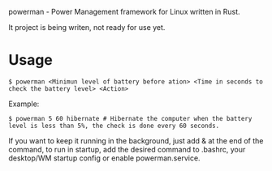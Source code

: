 powerman - Power Management framework for Linux written in Rust.

It project is being writen, not ready for use yet.

# Usage

`$ powerman <Minimun level of battery before ation> <Time in seconds to check the battery level> <Action>`

Example:

```
$ powerman 5 60 hibernate # Hibernate the computer when the battery level is less than 5%, the check is done every 60 seconds.
```

If you want to keep it running in the background, just add & at the end of the command, to run in startup, add the desired command to .bashrc, your desktop/WM startup config or enable powerman.service.